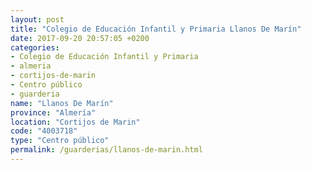 ```yaml
---
layout: post
title: "Colegio de Educación Infantil y Primaria Llanos De Marín"
date: 2017-09-20 20:57:05 +0200
categories:
- Colegio de Educación Infantil y Primaria
- almeria
- cortijos-de-marin
- Centro público
- guarderia
name: "Llanos De Marín"
province: "Almería"
location: "Cortijos de Marin"
code: "4003718"
type: "Centro público"
permalink: /guarderias/llanos-de-marin.html
---
```

